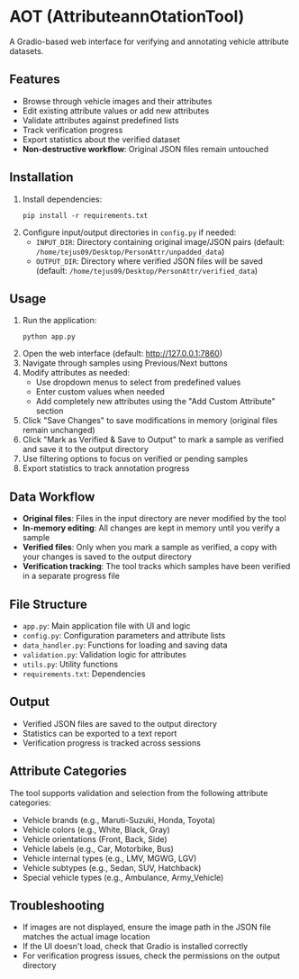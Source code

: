 # AOT (AttributeannOtationTool)

A Gradio-based web interface for verifying and annotating vehicle attribute datasets.

## Features

- Browse through vehicle images and their attributes
- Edit existing attribute values or add new attributes
- Validate attributes against predefined lists
- Track verification progress
- Export statistics about the verified dataset
- **Non-destructive workflow**: Original JSON files remain untouched

## Installation

1. Install dependencies:
   ```
   pip install -r requirements.txt
   ```
2. Configure input/output directories in `config.py` if needed:
   - `INPUT_DIR`: Directory containing original image/JSON pairs (default: `/home/tejus09/Desktop/PersonAttr/unpadded_data`)
   - `OUTPUT_DIR`: Directory where verified JSON files will be saved (default: `/home/tejus09/Desktop/PersonAttr/verified_data`)

## Usage

1. Run the application:
   ```
   python app.py
   ```
2. Open the web interface (default: http://127.0.0.1:7860)
3. Navigate through samples using Previous/Next buttons
4. Modify attributes as needed:
   - Use dropdown menus to select from predefined values
   - Enter custom values when needed
   - Add completely new attributes using the "Add Custom Attribute" section
5. Click "Save Changes" to save modifications in memory (original files remain unchanged)
6. Click "Mark as Verified & Save to Output" to mark a sample as verified and save it to the output directory
7. Use filtering options to focus on verified or pending samples
8. Export statistics to track annotation progress

## Data Workflow

- **Original files**: Files in the input directory are never modified by the tool
- **In-memory editing**: All changes are kept in memory until you verify a sample 
- **Verified files**: Only when you mark a sample as verified, a copy with your changes is saved to the output directory
- **Verification tracking**: The tool tracks which samples have been verified in a separate progress file

## File Structure

- `app.py`: Main application file with UI and logic
- `config.py`: Configuration parameters and attribute lists
- `data_handler.py`: Functions for loading and saving data
- `validation.py`: Validation logic for attributes
- `utils.py`: Utility functions
- `requirements.txt`: Dependencies

## Output

- Verified JSON files are saved to the output directory
- Statistics can be exported to a text report
- Verification progress is tracked across sessions

## Attribute Categories

The tool supports validation and selection from the following attribute categories:

- Vehicle brands (e.g., Maruti-Suzuki, Honda, Toyota)
- Vehicle colors (e.g., White, Black, Gray)
- Vehicle orientations (Front, Back, Side)
- Vehicle labels (e.g., Car, Motorbike, Bus)
- Vehicle internal types (e.g., LMV, MGWG, LGV)
- Vehicle subtypes (e.g., Sedan, SUV, Hatchback)
- Special vehicle types (e.g., Ambulance, Army_Vehicle)

## Troubleshooting

- If images are not displayed, ensure the image path in the JSON file matches the actual image location
- If the UI doesn't load, check that Gradio is installed correctly
- For verification progress issues, check the permissions on the output directory 